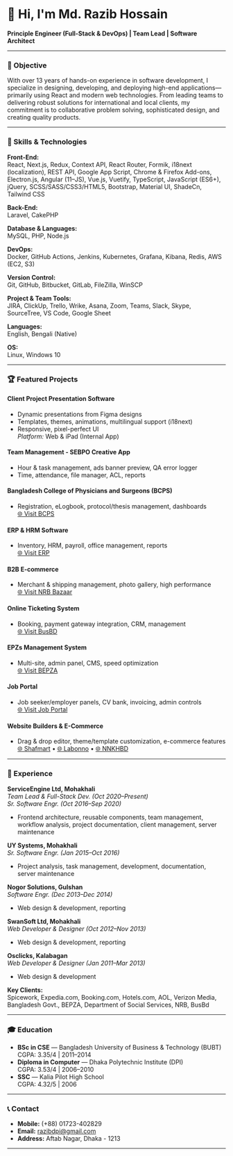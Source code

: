 # 👋 Hi, I'm Md. Razib Hossain

**Principle Engineer (Full-Stack & DevOps) | Team Lead | Software Architect**

---

### 🎯 Objective

With over 13 years of hands-on experience in software development, I specialize in designing, developing, and deploying high-end applications—primarily using React and modern web technologies. From leading teams to delivering robust solutions for international and local clients, my commitment is to collaborative problem solving, sophisticated design, and creating quality products.

---

### 🚀 Skills & Technologies

**Front-End:**  
React, Next.js, Redux, Context API, React Router, Formik, i18next (localization), REST API, Google App Script, Chrome & Firefox Add-ons, Electron.js, Angular (11–JS), Vue.js, Vuetify, TypeScript, JavaScript (ES6+), jQuery, SCSS/SASS/CSS3/HTML5, Bootstrap, Material UI, ShadeCn, Tailwind CSS

**Back-End:**  
Laravel, CakePHP

**Database & Languages:**  
MySQL, PHP, Node.js

**DevOps:**  
Docker, GitHub Actions, Jenkins, Kubernetes, Grafana, Kibana, Redis, AWS (EC2, S3)

**Version Control:**  
Git, GitHub, Bitbucket, GitLab, FileZilla, WinSCP

**Project & Team Tools:**  
JIRA, ClickUp, Trello, Wrike, Asana, Zoom, Teams, Slack, Skype, SourceTree, VS Code, Google Sheet

**Languages:**  
English, Bengali (Native)

**OS:**  
Linux, Windows 10

---

### 🏆 Featured Projects

#### Client Project Presentation Software
- Dynamic presentations from Figma designs
- Templates, themes, animations, multilingual support (i18next)
- Responsive, pixel-perfect UI  
*Platform:* Web & iPad (Internal App)

#### Team Management - SEBPO Creative App
- Hour & task management, ads banner preview, QA error logger
- Time, attendance, file manager, ACL, reports

#### Bangladesh College of Physicians and Surgeons (BCPS)
- Registration, eLogbook, protocol/thesis management, dashboards  
[🌐 Visit BCPS](http://119.148.13.156:9150)

#### ERP & HRM Software
- Inventory, HRM, payroll, office management, reports  
[🌐 Visit ERP](http://dss.aws.simecsystem.com)

#### B2B E-commerce
- Merchant & shipping management, photo gallery, high performance  
[🌐 Visit NRB Bazaar](https://www.nrbbazaar.com)

#### Online Ticketing System
- Booking, payment gateway integration, CRM, management  
[🌐 Visit BusBD](http://www.busbd.com.bd)

#### EPZs Management System
- Multi-site, admin panel, CMS, speed optimization  
[🌐 Visit BEPZA](https://www.bepza.gov.bd)

#### Job Portal
- Job seeker/employer panels, CV bank, invoicing, admin controls  
[🌐 Visit Job Portal](http://www.busbd.com.bd)

#### Website Builders & E-Commerce
- Drag & drop editor, theme/template customization, e-commerce features  
[🌐 Shafmart](http://www.shafmart.com) • [🌐 Labonno](http://www.labonno.com) • [🌐 NNKHBD](http://www.nnkhbd.com)

---

### 💼 Experience

**ServiceEngine Ltd, Mohakhali**  
*Team Lead & Full-Stack Dev. (Oct 2020–Present)*  
*Sr. Software Engr. (Oct 2016–Sep 2020)*  
- Frontend architecture, reusable components, team management, workflow analysis, project documentation, client management, server maintenance

**UY Systems, Mohakhali**  
*Sr. Software Engr. (Jan 2015–Oct 2016)*  
- Project analysis, task management, development, documentation, server maintenance

**Nogor Solutions, Gulshan**  
*Software Engr. (Dec 2013–Dec 2014)*  
- Web design & development, reporting

**SwanSoft Ltd, Mohakhali**  
*Web Developer & Designer (Oct 2012–Nov 2013)*  
- Web design & development, reporting

**Osclicks, Kalabagan**  
*Web Developer & Designer (Jan 2011–Mar 2013)*  
- Web design & development

**Key Clients:**  
Spicework, Expedia.com, Booking.com, Hotels.com, AOL, Verizon Media, Bangladesh Govt., BEPZA, Department of Social Services, NRB, BusBd

---

### 🎓 Education

- **BSc in CSE** — Bangladesh University of Business & Technology (BUBT)  
  CGPA: 3.35/4 | 2011–2014
- **Diploma in Computer** — Dhaka Polytechnic Institute (DPI)  
  CGPA: 3.53/4 | 2006–2010
- **SSC** — Kalia Pilot High School  
  CGPA: 4.32/5 | 2006

---

### 📞 Contact

- **Mobile:** (+88) 01723-402829
- **Email:** razibdpi@gmail.com
- **Address:** Aftab Nagar, Dhaka - 1213

---

<!--
Want to collaborate, discuss ideas, or work together? Feel free to reach out!
-->
